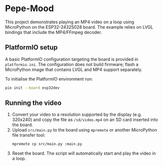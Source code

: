 # Pepe-Mood

This project demonstrates playing an MP4 video on a loop using MicroPython on the ESP32-2432S028 board. The example relies on LVGL bindings that include the MP4/FFmpeg decoder.

## PlatformIO setup

A basic PlatformIO configuration targeting the board is provided in `platformio.ini`. The configuration does not build firmware; flash a MicroPython image that contains LVGL and MP4 support separately.

To initialise the PlatformIO environment run:

```bash
pio init --board esp32dev
```

## Running the video

1. Convert your video to a resolution supported by the display (e.g. 320x240) and copy the file as `/sd/video.mp4` on an SD card inserted into the board.
2. Upload `src/main.py` to the board using `mpremote` or another MicroPython file transfer tool:
   ```bash
   mpremote cp src/main.py :main.py
   ```
3. Reset the board. The script will automatically start and play the video in a loop.
